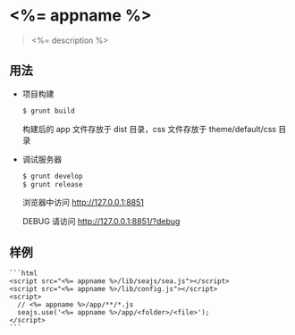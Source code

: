 # <%= appname %>

> <%= description %>

## 用法

- 项目构建

    ```bash
    $ grunt build
    ```

    构建后的 app 文件存放于 dist 目录，css 文件存放于 theme/default/css 目录

- 调试服务器

    ```bash
    $ grunt develop
    $ grunt release
    ```

    浏览器中访问 http://127.0.0.1:8851

    DEBUG 请访问 http://127.0.0.1:8851/?debug

## 样例

    ```html
    <script src="<%= appname %>/lib/seajs/sea.js"></script>
    <script src="<%= appname %>/lib/config.js"></script>
    <script>
      // <%= appname %>/app/**/*.js
      seajs.use('<%= appname %>/app/<folder>/<file>');
    </script>
    ```
